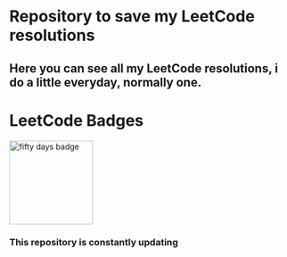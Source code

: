 # Repository to save my LeetCode resolutions

## Here you can see all my LeetCode resolutions, i do a little everyday, normally one.

# LeetCode Badges
<img width=150 height=150 src="https://assets.leetcode.com/static_assets/marketing/2024-50.gif" alt="fifty days badge"></img>
### This repository is constantly updating
